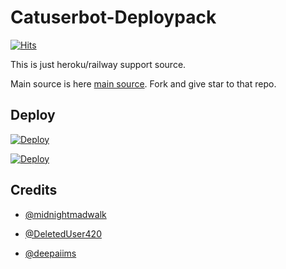 # Catuserbot-Deploypack

[![Hits](https://hits.seeyoufarm.com/api/count/incr/badge.svg?url=https%3A%2F%2Fgithub.com%2FMr-confused%2Fnekopack&count_bg=%2379C83D&title_bg=%23555555&icon=&icon_color=%23E7E7E7&title=hits&edge_flat=false)](https://hits.seeyoufarm.com)

This is just heroku/railway support source. 

Main source is here [main source](https://github.com/sandy1709/catuserbot). Fork and give star to that repo.

## Deploy

[![Deploy](https://www.herokucdn.com/deploy/button.svg)](https://dashboard.heroku.com/new?button-url=https%3A%2F%2Fgithub.com%2Fdeepaiims1335%2Fcatpack&template=https%3A%2F%2Fgithub.com%2Fdeepaiims%2Fcatpack)

[![Deploy](https://railway.app/button.svg)](https://railway.app/new/template?template=https%3A%2F%2Fgithub.com%2Fdeepaiims%2Fcatpack&plugins=postgresql&envs=ALIVE_NAME%2CAPP_ID%2CAPI_HASH%2CCOMMAND_HAND_LER%2CENV%2CSTRING_SESSION%2CTG_BOT_USERNAME%2CTG_BOT_TOKEN%2CTZ%2CUPSTREAM_REPO&optionalEnvs=TZ&ALIVE_NAMEDesc=The+name+you+want+the+bot+to+show+as+its+owner.&APP_IDDesc=Get+this+value+from+my.telegram.org&API_HASHDesc=Get+this+value+from+my.telegram.org&COMMAND_HAND_LERDesc=This+symbol+will+trigger+the+bot+commands.&ENVDesc=Set+this+to+ANYTHING+to+make+catuserbot+work.&STRING_SESSIONDesc=Generate+this+value+from+https%3A%2F%2Fgeneratestringsession.sandeep1709.repl.run&TG_BOT_USERNAMEDesc=Needed+for+your+inline+bot.+Get+the+value+from+t.me%2Fbotfather&TG_BOT_TOKENDesc=Needed+for+your+inline+bot.+Get+the+value+from+t.me%2Fbotfather&TZDesc=Needed+for+autopic%2Fautobio.+Know+your+timezone+from+http%3A%2F%2Fwww.timezoneconverter.com%2Fcgi-bin%2Ffindzone.tzc&UPSTREAM_REPODesc=Fill+either+goodcat+or+badcat.+If+you+are+maintaining+a+fork+the+put+your+git+repo+link.&COMMAND_HAND_LERDefault=.&ENVDefault=ANYTHING&UPSTREAM_REPODefault=goodcat)

## Credits

   - [@midnightmadwalk](https://t.me/midnightmadwalk)

   - [@DeletedUser420](https://t.me/DeletedUser420)

   - [@deepaiims](https://t.me/deepaiims) 
